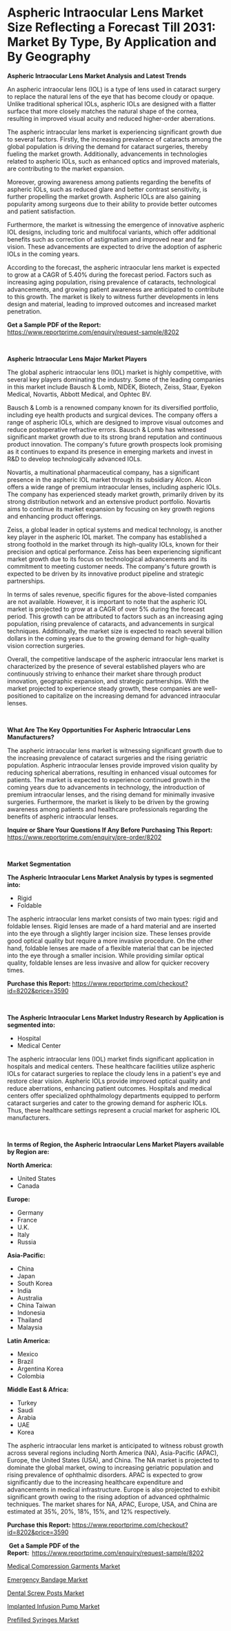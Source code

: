 <p><h1>Aspheric Intraocular Lens Market Size Reflecting a Forecast Till 2031: Market By Type, By Application and By Geography</h1></p><p><strong>Aspheric Intraocular Lens Market Analysis and Latest Trends</strong></p>
<p><p>An aspheric intraocular lens (IOL) is a type of lens used in cataract surgery to replace the natural lens of the eye that has become cloudy or opaque. Unlike traditional spherical IOLs, aspheric IOLs are designed with a flatter surface that more closely matches the natural shape of the cornea, resulting in improved visual acuity and reduced higher-order aberrations.</p><p>The aspheric intraocular lens market is experiencing significant growth due to several factors. Firstly, the increasing prevalence of cataracts among the global population is driving the demand for cataract surgeries, thereby fueling the market growth. Additionally, advancements in technologies related to aspheric IOLs, such as enhanced optics and improved materials, are contributing to the market expansion.</p><p>Moreover, growing awareness among patients regarding the benefits of aspheric IOLs, such as reduced glare and better contrast sensitivity, is further propelling the market growth. Aspheric IOLs are also gaining popularity among surgeons due to their ability to provide better outcomes and patient satisfaction.</p><p>Furthermore, the market is witnessing the emergence of innovative aspheric IOL designs, including toric and multifocal variants, which offer additional benefits such as correction of astigmatism and improved near and far vision. These advancements are expected to drive the adoption of aspheric IOLs in the coming years.</p><p>According to the forecast, the aspheric intraocular lens market is expected to grow at a CAGR of 5.40% during the forecast period. Factors such as increasing aging population, rising prevalence of cataracts, technological advancements, and growing patient awareness are anticipated to contribute to this growth. The market is likely to witness further developments in lens design and material, leading to improved outcomes and increased market penetration.</p></p>
<p><strong>Get a Sample PDF of the Report:&nbsp;</strong> <a href="https://www.reportprime.com/enquiry/request-sample/8202">https://www.reportprime.com/enquiry/request-sample/8202</a></p>
<p>&nbsp;</p>
<p><strong>Aspheric Intraocular Lens Major Market Players</strong></p>
<p><p>The global aspheric intraocular lens (IOL) market is highly competitive, with several key players dominating the industry. Some of the leading companies in this market include Bausch & Lomb, NIDEK, Biotech, Zeiss, Staar, Eyekon Medical, Novartis, Abbott Medical, and Ophtec BV. </p><p>Bausch & Lomb is a renowned company known for its diversified portfolio, including eye health products and surgical devices. The company offers a range of aspheric IOLs, which are designed to improve visual outcomes and reduce postoperative refractive errors. Bausch & Lomb has witnessed significant market growth due to its strong brand reputation and continuous product innovation. The company's future growth prospects look promising as it continues to expand its presence in emerging markets and invest in R&D to develop technologically advanced IOLs.</p><p>Novartis, a multinational pharmaceutical company, has a significant presence in the aspheric IOL market through its subsidiary Alcon. Alcon offers a wide range of premium intraocular lenses, including aspheric IOLs. The company has experienced steady market growth, primarily driven by its strong distribution network and an extensive product portfolio. Novartis aims to continue its market expansion by focusing on key growth regions and enhancing product offerings.</p><p>Zeiss, a global leader in optical systems and medical technology, is another key player in the aspheric IOL market. The company has established a strong foothold in the market through its high-quality IOLs, known for their precision and optical performance. Zeiss has been experiencing significant market growth due to its focus on technological advancements and its commitment to meeting customer needs. The company's future growth is expected to be driven by its innovative product pipeline and strategic partnerships.</p><p>In terms of sales revenue, specific figures for the above-listed companies are not available. However, it is important to note that the aspheric IOL market is projected to grow at a CAGR of over 5% during the forecast period. This growth can be attributed to factors such as an increasing aging population, rising prevalence of cataracts, and advancements in surgical techniques. Additionally, the market size is expected to reach several billion dollars in the coming years due to the growing demand for high-quality vision correction surgeries.</p><p>Overall, the competitive landscape of the aspheric intraocular lens market is characterized by the presence of several established players who are continuously striving to enhance their market share through product innovation, geographic expansion, and strategic partnerships. With the market projected to experience steady growth, these companies are well-positioned to capitalize on the increasing demand for advanced intraocular lenses.</p></p>
<p>&nbsp;</p>
<p><strong>What Are The Key Opportunities For Aspheric Intraocular Lens Manufacturers?</strong></p>
<p><p>The aspheric intraocular lens market is witnessing significant growth due to the increasing prevalence of cataract surgeries and the rising geriatric population. Aspheric intraocular lenses provide improved vision quality by reducing spherical aberrations, resulting in enhanced visual outcomes for patients. The market is expected to experience continued growth in the coming years due to advancements in technology, the introduction of premium intraocular lenses, and the rising demand for minimally invasive surgeries. Furthermore, the market is likely to be driven by the growing awareness among patients and healthcare professionals regarding the benefits of aspheric intraocular lenses.</p></p>
<p><strong>Inquire or Share Your Questions If Any Before Purchasing This Report:</strong> <a href="https://www.reportprime.com/enquiry/pre-order/8202">https://www.reportprime.com/enquiry/pre-order/8202</a></p>
<p>&nbsp;</p>
<p><strong>Market Segmentation</strong></p>
<p><strong>The Aspheric Intraocular Lens Market Analysis by types is segmented into:</strong></p>
<p><ul><li>Rigid</li><li>Foldable</li></ul></p>
<p><p>The aspheric intraocular lens market consists of two main types: rigid and foldable lenses. Rigid lenses are made of a hard material and are inserted into the eye through a slightly larger incision size. These lenses provide good optical quality but require a more invasive procedure. On the other hand, foldable lenses are made of a flexible material that can be injected into the eye through a smaller incision. While providing similar optical quality, foldable lenses are less invasive and allow for quicker recovery times.</p></p>
<p><strong>Purchase this Report:&nbsp;</strong><a href="https://www.reportprime.com/checkout?id=8202&price=3590">https://www.reportprime.com/checkout?id=8202&price=3590</a></p>
<p>&nbsp;</p>
<p><strong>The Aspheric Intraocular Lens Market Industry Research by Application is segmented into:</strong></p>
<p><ul><li>Hospital</li><li>Medical Center</li></ul></p>
<p><p>The aspheric intraocular lens (IOL) market finds significant application in hospitals and medical centers. These healthcare facilities utilize aspheric IOLs for cataract surgeries to replace the cloudy lens in a patient's eye and restore clear vision. Aspheric IOLs provide improved optical quality and reduce aberrations, enhancing patient outcomes. Hospitals and medical centers offer specialized ophthalmology departments equipped to perform cataract surgeries and cater to the growing demand for aspheric IOLs. Thus, these healthcare settings represent a crucial market for aspheric IOL manufacturers.</p></p>
<p>&nbsp;</p>
<p><strong>In terms of Region, the Aspheric Intraocular Lens Market Players available by Region are:</strong></p>
<p>
    <p> <strong> North America: </strong>
        <ul>
            <li>United States</li>
            <li>Canada</li>
        </ul>
        </p> 
    <p> <strong> Europe: </strong>
        <ul>
            <li>Germany</li>
            <li>France</li>
            <li>U.K.</li>
            <li>Italy</li>
            <li>Russia</li>
        </ul>
        </p> 
    <p> <strong> Asia-Pacific: </strong>
        <ul>
            <li>China</li>
            <li>Japan</li>
            <li>South Korea</li>
            <li>India</li>
            <li>Australia</li>
            <li>China Taiwan</li>
            <li>Indonesia</li>
            <li>Thailand</li>
            <li>Malaysia</li>
        </ul>
        </p> 
    <p> <strong> Latin America: </strong>
        <ul>
            <li>Mexico</li>
            <li>Brazil</li>
            <li>Argentina Korea</li>
            <li>Colombia</li>
        </ul>
        </p> 
    <p> <strong> Middle East & Africa: </strong>
        <ul>
            <li>Turkey</li>
            <li>Saudi</li>
            <li>Arabia</li>
            <li>UAE</li>
            <li>Korea</li>
        </ul>
    </p>
    </p>
<p><p>The aspheric intraocular lens market is anticipated to witness robust growth across several regions including North America (NA), Asia-Pacific (APAC), Europe, the United States (USA), and China. The NA market is projected to dominate the global market, owing to increasing geriatric population and rising prevalence of ophthalmic disorders. APAC is expected to grow significantly due to the increasing healthcare expenditure and advancements in medical infrastructure. Europe is also projected to exhibit significant growth owing to the rising adoption of advanced ophthalmic techniques. The market shares for NA, APAC, Europe, USA, and China are estimated at 35%, 20%, 18%, 15%, and 12% respectively.</p></p>
<p><strong>Purchase this Report: </strong><a href="https://www.reportprime.com/checkout?id=8202&price=3590">https://www.reportprime.com/checkout?id=8202&price=3590</a></p>
<p>&nbsp;<strong>Get a Sample PDF of the Report:&nbsp;&nbsp;</strong><a href="https://www.reportprime.com/enquiry/request-sample/8202">https://www.reportprime.com/enquiry/request-sample/8202</a></p>
<p><strong></strong></p>
<p><p><a href="https://github.com/abdelrhmankishk22/Market-Research-Report-List-2/blob/main/medical-compression-garments-market.md">Medical Compression Garments Market</a></p><p><a href="https://github.com/maliyahmorrow6654/Market-Research-Report-List-2/blob/main/emergency-bandage-market.md">Emergency Bandage Market</a></p><p><a href="https://github.com/marloy8/Market-Research-Report-List-2/blob/main/dental-screw-posts-market.md">Dental Screw Posts Market</a></p><p><a href="https://github.com/mahnoor2003/Market-Research-Report-List-2/blob/main/implanted-infusion-pump-market.md">Implanted Infusion Pump Market</a></p><p><a href="https://github.com/deliacustodio40/Market-Research-Report-List-2/blob/main/prefilled-syringes-market.md">Prefilled Syringes Market</a></p></p>